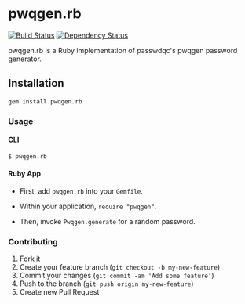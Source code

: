 # pwqgen.rb

[![Build Status](https://secure.travis-ci.org/iphoting/pwqgen.rb.png)](http://travis-ci.org/iphoting/pwqgen.rb) [![Dependency Status](https://gemnasium.com/iphoting/pwqgen.rb.png)](https://gemnasium.com/iphoting/pwqgen.rb)

pwqgen.rb is a Ruby implementation of passwdqc's pwqgen password generator.

## Installation

```
gem install pwqgen.rb
```

### Usage

#### CLI
```
$ pwqgen.rb
```

#### Ruby App

- First, add `pwqgen.rb` into your `Gemfile`.

- Within your application, `require "pwqgen"`.

- Then, invoke `Pwqgen.generate` for a random password.

### Contributing

1. Fork it
2. Create your feature branch (`git checkout -b my-new-feature`)
3. Commit your changes (`git commit -am 'Add some feature'`)
4. Push to the branch (`git push origin my-new-feature`)
5. Create new Pull Request

